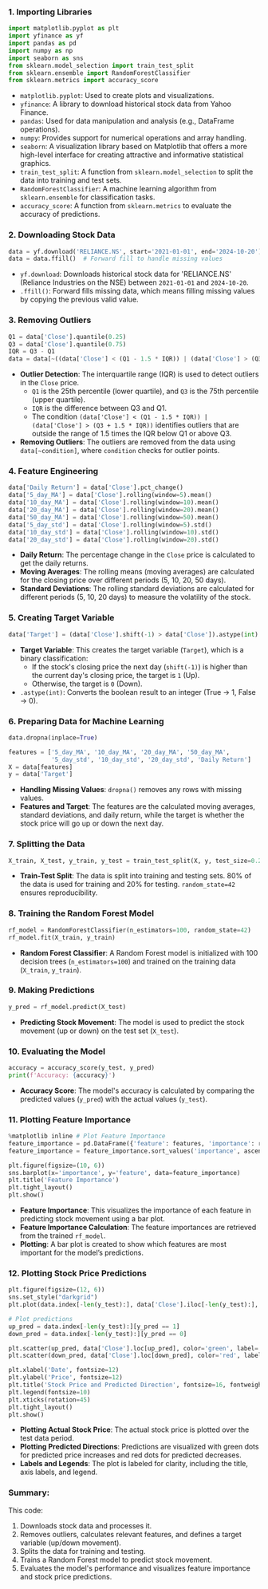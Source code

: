 ### 1. **Importing Libraries**

```python
import matplotlib.pyplot as plt
import yfinance as yf
import pandas as pd
import numpy as np
import seaborn as sns
from sklearn.model_selection import train_test_split
from sklearn.ensemble import RandomForestClassifier
from sklearn.metrics import accuracy_score

```

- `matplotlib.pyplot`: Used to create plots and visualizations.
- `yfinance`: A library to download historical stock data from Yahoo Finance.
- `pandas`: Used for data manipulation and analysis (e.g., DataFrame operations).
- `numpy`: Provides support for numerical operations and array handling.
- `seaborn`: A visualization library based on Matplotlib that offers a more high-level interface for creating attractive and informative statistical graphics.
- `train_test_split`: A function from `sklearn.model_selection` to split the data into training and test sets.
- `RandomForestClassifier`: A machine learning algorithm from `sklearn.ensemble` for classification tasks.
- `accuracy_score`: A function from `sklearn.metrics` to evaluate the accuracy of predictions.

### 2. **Downloading Stock Data**

```python
data = yf.download('RELIANCE.NS', start='2021-01-01', end='2024-10-20')
data = data.ffill()  # Forward fill to handle missing values

```

- `yf.download`: Downloads historical stock data for 'RELIANCE.NS' (Reliance Industries on the NSE) between `2021-01-01` and `2024-10-20`.
- `.ffill()`: Forward fills missing data, which means filling missing values by copying the previous valid value.

### 3. **Removing Outliers**

```python
Q1 = data['Close'].quantile(0.25)
Q3 = data['Close'].quantile(0.75)
IQR = Q3 - Q1
data = data[~((data['Close'] < (Q1 - 1.5 * IQR)) | (data['Close'] > (Q3 + 1.5 * IQR)))]

```

- **Outlier Detection**: The interquartile range (IQR) is used to detect outliers in the `Close` price.
    - `Q1` is the 25th percentile (lower quartile), and `Q3` is the 75th percentile (upper quartile).
    - `IQR` is the difference between Q3 and Q1.
    - The condition `(data['Close'] < (Q1 - 1.5 * IQR)) | (data['Close'] > (Q3 + 1.5 * IQR))` identifies outliers that are outside the range of 1.5 times the IQR below Q1 or above Q3.
- **Removing Outliers**: The outliers are removed from the data using `data[~condition]`, where `condition` checks for outlier points.

### 4. **Feature Engineering**

```python
data['Daily Return'] = data['Close'].pct_change()
data['5_day_MA'] = data['Close'].rolling(window=5).mean()
data['10_day_MA'] = data['Close'].rolling(window=10).mean()
data['20_day_MA'] = data['Close'].rolling(window=20).mean()
data['50_day_MA'] = data['Close'].rolling(window=50).mean()
data['5_day_std'] = data['Close'].rolling(window=5).std()
data['10_day_std'] = data['Close'].rolling(window=10).std()
data['20_day_std'] = data['Close'].rolling(window=20).std()

```

- **Daily Return**: The percentage change in the `Close` price is calculated to get the daily returns.
- **Moving Averages**: The rolling means (moving averages) are calculated for the closing price over different periods (5, 10, 20, 50 days).
- **Standard Deviations**: The rolling standard deviations are calculated for different periods (5, 10, 20 days) to measure the volatility of the stock.

### 5. **Creating Target Variable**

```python
data['Target'] = (data['Close'].shift(-1) > data['Close']).astype(int)

```

- **Target Variable**: This creates the target variable (`Target`), which is a binary classification:
    - If the stock's closing price the next day (`shift(-1)`) is higher than the current day's closing price, the target is `1` (Up).
    - Otherwise, the target is `0` (Down).
- `.astype(int)`: Converts the boolean result to an integer (True → 1, False → 0).

### 6. **Preparing Data for Machine Learning**

```python
data.dropna(inplace=True)

features = ['5_day_MA', '10_day_MA', '20_day_MA', '50_day_MA',
            '5_day_std', '10_day_std', '20_day_std', 'Daily Return']
X = data[features]
y = data['Target']

```

- **Handling Missing Values**: `dropna()` removes any rows with missing values.
- **Features and Target**: The features are the calculated moving averages, standard deviations, and daily return, while the target is whether the stock price will go up or down the next day.

### 7. **Splitting the Data**

```python
X_train, X_test, y_train, y_test = train_test_split(X, y, test_size=0.2, random_state=42)

```

- **Train-Test Split**: The data is split into training and testing sets. 80% of the data is used for training and 20% for testing. `random_state=42` ensures reproducibility.

### 8. **Training the Random Forest Model**

```python
rf_model = RandomForestClassifier(n_estimators=100, random_state=42)
rf_model.fit(X_train, y_train)

```

- **Random Forest Classifier**: A Random Forest model is initialized with 100 decision trees (`n_estimators=100`) and trained on the training data (`X_train`, `y_train`).

### 9. **Making Predictions**

```python
y_pred = rf_model.predict(X_test)

```

- **Predicting Stock Movement**: The model is used to predict the stock movement (up or down) on the test set (`X_test`).

### 10. **Evaluating the Model**

```python
accuracy = accuracy_score(y_test, y_pred)
print(f'Accuracy: {accuracy}')

```

- **Accuracy Score**: The model's accuracy is calculated by comparing the predicted values (`y_pred`) with the actual values (`y_test`).

### 11. **Plotting Feature Importance**

```python
%matplotlib inline # Plot Feature Importance
feature_importance = pd.DataFrame({'feature': features, 'importance': rf_model.feature_importances_})
feature_importance = feature_importance.sort_values('importance', ascending=False)

plt.figure(figsize=(10, 6))
sns.barplot(x='importance', y='feature', data=feature_importance)
plt.title('Feature Importance')
plt.tight_layout()
plt.show()

```

- **Feature Importance**: This visualizes the importance of each feature in predicting stock movement using a bar plot.
- **Feature Importance Calculation**: The feature importances are retrieved from the trained `rf_model`.
- **Plotting**: A bar plot is created to show which features are most important for the model’s predictions.

### 12. **Plotting Stock Price Predictions**

```python
plt.figure(figsize=(12, 6))
sns.set_style("darkgrid")
plt.plot(data.index[-len(y_test):], data['Close'].iloc[-len(y_test):], label='Actual Price', color='blue', linewidth=2)

# Plot predictions
up_pred = data.index[-len(y_test):][y_pred == 1]
down_pred = data.index[-len(y_test):][y_pred == 0]

plt.scatter(up_pred, data['Close'].loc[up_pred], color='green', label='Predicted Up', s=50, zorder=5)
plt.scatter(down_pred, data['Close'].loc[down_pred], color='red', label='Predicted Down', s=50, zorder=5)

plt.xlabel('Date', fontsize=12)
plt.ylabel('Price', fontsize=12)
plt.title('Stock Price and Predicted Direction', fontsize=16, fontweight='bold')
plt.legend(fontsize=10)
plt.xticks(rotation=45)
plt.tight_layout()
plt.show()

```

- **Plotting Actual Stock Price**: The actual stock price is plotted over the test data period.
- **Plotting Predicted Directions**: Predictions are visualized with green dots for predicted price increases and red dots for predicted decreases.
- **Labels and Legends**: The plot is labeled for clarity, including the title, axis labels, and legend.

### Summary:

This code:

1. Downloads stock data and processes it.
2. Removes outliers, calculates relevant features, and defines a target variable (up/down movement).
3. Splits the data for training and testing.
4. Trains a Random Forest model to predict stock movement.
5. Evaluates the model's performance and visualizes feature importance and stock price predictions.
